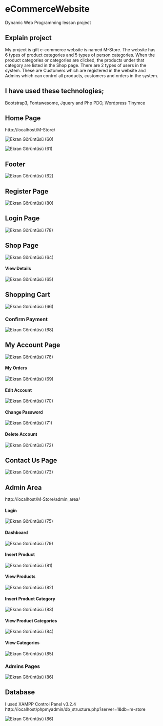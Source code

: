 # eCommerceWebsite
Dynamic Web Programming lesson project

## Explain project
My project is gift e-commerce website is named M-Store. The website has 6 types of product categories and 5 types of person categories. When the product categories or categories are clicked, the products under that category are listed in the Shop page. There are 2 types of users in the system. These are Customers which are registered in the website and Admins which can control all products, customers and orders in the system.

## I have used these technologies;  

Bootstrap3, Fontawesome, Jquery and Php PDO, Wordpress Tinymce


## Home Page

http://localhost/M-Store/

![Ekran Görüntüsü (60)](https://user-images.githubusercontent.com/48553941/86037902-bed0fb80-ba48-11ea-94f3-0ef364eec9fc.png)

![Ekran Görüntüsü (61)](https://user-images.githubusercontent.com/48553941/86037921-c690a000-ba48-11ea-9e57-007c611afb23.png)

## Footer

![Ekran Görüntüsü (62)](https://user-images.githubusercontent.com/48553941/86037941-ce504480-ba48-11ea-9abf-89ff6681d55b.png)

## Register Page

![Ekran Görüntüsü (80)](https://user-images.githubusercontent.com/48553941/86040611-05c0f000-ba4d-11ea-893d-17c1d1330c0c.png)

## Login Page

![Ekran Görüntüsü (78)](https://user-images.githubusercontent.com/48553941/86039964-e9708380-ba4b-11ea-80e0-14895692c7f1.png)

## Shop Page

![Ekran Görüntüsü (64)](https://user-images.githubusercontent.com/48553941/86038663-f2605580-ba49-11ea-93ab-569966a845b8.png)

#### View Details

![Ekran Görüntüsü (65)](https://user-images.githubusercontent.com/48553941/86038748-16239b80-ba4a-11ea-923b-19fe38d03339.png)

## Shopping Cart

![Ekran Görüntüsü (66)](https://user-images.githubusercontent.com/48553941/86038869-479c6700-ba4a-11ea-8f75-8557a323f579.png)

### Confirm Payment

![Ekran Görüntüsü (68)](https://user-images.githubusercontent.com/48553941/86038940-63077200-ba4a-11ea-8637-ff73b0bc3c15.png)

## My Account Page

![Ekran Görüntüsü (76)](https://user-images.githubusercontent.com/48553941/86039534-3b64d980-ba4b-11ea-9288-52b99db71959.png)

#### My Orders

![Ekran Görüntüsü (69)](https://user-images.githubusercontent.com/48553941/86039090-99dd8800-ba4a-11ea-82cb-73e34aaed256.png)

#### Edit Account

![Ekran Görüntüsü (70)](https://user-images.githubusercontent.com/48553941/86039114-a530b380-ba4a-11ea-90c8-dbbf17902954.png)

#### Change Password

![Ekran Görüntüsü (71)](https://user-images.githubusercontent.com/48553941/86039135-abbf2b00-ba4a-11ea-8d78-b7e246b7140d.png)

#### Delete Account

![Ekran Görüntüsü (72)](https://user-images.githubusercontent.com/48553941/86039149-af52b200-ba4a-11ea-89ef-8b83d5647731.png)


## Contact Us Page

![Ekran Görüntüsü (73)](https://user-images.githubusercontent.com/48553941/86039795-9eef0700-ba4b-11ea-9ed2-0731ba5fc6b9.png)

## Admin Area 

http://localhost/M-Store/admin_area/

#### Login 

![Ekran Görüntüsü (75)](https://user-images.githubusercontent.com/48553941/86040269-68fe5280-ba4c-11ea-92cb-e76e628d061d.png)

#### Dashboard

![Ekran Görüntüsü (79)](https://user-images.githubusercontent.com/48553941/86040277-6c91d980-ba4c-11ea-9a70-085739c0be3b.png)

#### Insert Product

![Ekran Görüntüsü (81)](https://user-images.githubusercontent.com/48553941/86040626-0c4f6780-ba4d-11ea-842f-46cd470e55d1.png)

#### View Products

![Ekran Görüntüsü (82)](https://user-images.githubusercontent.com/48553941/86040735-3bfe6f80-ba4d-11ea-942c-96db1422b431.png)

#### Insert Product Category

![Ekran Görüntüsü (83)](https://user-images.githubusercontent.com/48553941/86040943-8d0e6380-ba4d-11ea-84d4-f8016ae3fd49.png)

#### View Product Categories

![Ekran Görüntüsü (84)](https://user-images.githubusercontent.com/48553941/86040947-90a1ea80-ba4d-11ea-901b-4be77013a429.png)

#### View Categories

![Ekran Görüntüsü (85)](https://user-images.githubusercontent.com/48553941/86041103-d363c280-ba4d-11ea-8d97-bab890669d9f.png)

### Admins Pages

![Ekran Görüntüsü (86)](https://user-images.githubusercontent.com/48553941/86041313-276ea700-ba4e-11ea-9dcb-1cba61b3d79d.png)

## Database 

I used XAMPP Control Panel v3.2.4
http://localhost/phpmyadmin/db_structure.php?server=1&db=m-store

![Ekran Görüntüsü (86)](https://user-images.githubusercontent.com/48553941/86041313-276ea700-ba4e-11ea-9dcb-1cba61b3d79d.png)




